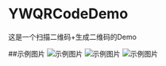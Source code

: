 # YWQRCodeDemo
这是一个扫描二维码+生成二维码的Demo

##示例图片
![示例图片](https://git.oschina.net/Style_wyw/Style_ywImages/raw/c13fb61c9139f9ff6d0982f9a19879f3854a3552/images/扫描录制1.gif)
![示例图片](https://git.oschina.net/Style_wyw/Style_ywImages/raw/master/images/扫描录制2.gif?dir=0&filepath=images%2F扫描录制2.gif&oid=10831ac52561120f0289d3ebb25af5d144045347&sha=c13fb61c9139f9ff6d0982f9a19879f3854a3552)
![示例图片](https://git.oschina.net/Style_wyw/Style_ywImages/raw/master/images/生成二维码3.gif?dir=0&filepath=images%2F生成二维码3.gif&oid=cb3d33ea162d3fe1322ce8394e764d554b142d76&sha=1990d74d55378139a1541748de88452cefb47c05)






